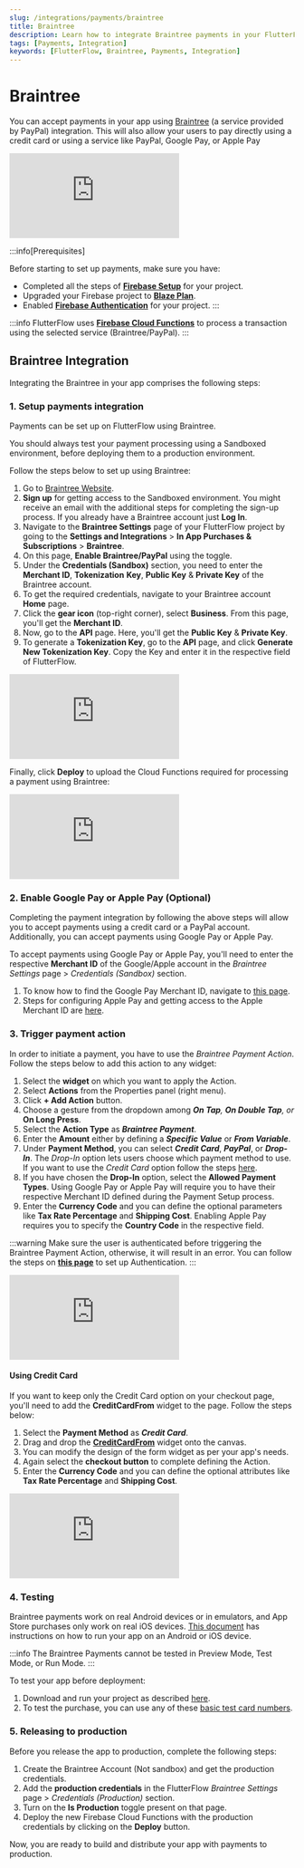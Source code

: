 ```yaml
---
slug: /integrations/payments/braintree
title: Braintree
description: Learn how to integrate Braintree payments in your FlutterFlow app.
tags: [Payments, Integration]
keywords: [FlutterFlow, Braintree, Payments, Integration]
---
```


# Braintree

You can accept payments in your app using [Braintree](https://developer.paypal.com/braintree/docs/start/overview) (a service provided by PayPal) integration. This will also allow your users to pay directly using a credit card or using a service like PayPal, Google Pay, or Apple Pay

<div style={{
    position: 'relative',
    paddingBottom: 'calc(56.67989417989418% + 41px)', // Keeps the aspect ratio and additional padding
    height: 0,
    width: '100%'}}>
    <iframe 
        src="https://demo.arcade.software/cqy5e5piyZEodvs9Lrn5?embed&show_copy_link=true"
        title=""
        style={{
            position: 'absolute',
            top: 0,
            left: 0,
            width: '100%',
            height: '100%',
            colorScheme: 'light'
        }}
        frameborder="0"
        loading="lazy"
        webkitAllowFullScreen
        mozAllowFullScreen
        allowFullScreen
        allow="clipboard-write">
    </iframe>
</div>
<p></p>

:::info[Prerequisites]

Before starting to set up payments, make sure you have:

- Completed all the steps of [**Firebase Setup**](../firebase/connect-to-firebase-setup.md) for your project.
- Upgraded your Firebase project to [**Blaze Plan**](https://firebase.google.com/pricing).
- Enabled [**Firebase Authentication**](../authentication/firebase-auth/auth-initial-setup.md) for your project.
:::

:::info
FlutterFlow uses [**Firebase Cloud Functions**](https://firebase.google.com/docs/functions) to process a transaction using the selected service (Braintree/PayPal).
:::

## Braintree Integration

Integrating the Braintree in your app comprises the following steps:

### 1. Setup payments integration

Payments can be set up on FlutterFlow using Braintree.

You should always test your payment processing using a Sandboxed environment, before deploying them to a production environment.

Follow the steps below to set up using Braintree:

1. Go to [Braintree Website](https://www.braintreepayments.com/).
2. **Sign up** for getting access to the Sandboxed environment. You might receive an email with the additional steps for completing the sign-up process. If you already have a Braintree account just **Log In**.
3. Navigate to the **Braintree Settings** page of your FlutterFlow project by going to the **Settings and Integrations** > **In App Purchases & Subscriptions** > **Braintree**.
4. On this page, **Enable Braintree/PayPal** using the toggle.
5. Under the **Credentials (Sandbox)** section, you need to enter the **Merchant ID**, **Tokenization** **Key**, **Public Key** & **Private Key** of the Braintree account.
6. To get the required credentials, navigate to your Braintree account **Home** page.
7. Click the **gear icon** (top-right corner), select **Business**. From this page, you'll get the **Merchant ID**.
8. Now, go to the **API** page. Here, you'll get the **Public Key** & **Private Key**.
9. To generate a **Tokenization Key**, go to the **API** page, and click **Generate New Tokenization Key**. Copy the Key and enter it in the respective field of FlutterFlow.

<div style={{
    position: 'relative',
    paddingBottom: 'calc(56.67989417989418% + 41px)', // Keeps the aspect ratio and additional padding
    height: 0,
    width: '100%'}}>
    <iframe 
        src="https://demo.arcade.software/G0nRJVKRvk8spKsyLeiq?embed&show_copy_link=true"
        title=""
        style={{
            position: 'absolute',
            top: 0,
            left: 0,
            width: '100%',
            height: '100%',
            colorScheme: 'light'
        }}
        frameborder="0"
        loading="lazy"
        webkitAllowFullScreen
        mozAllowFullScreen
        allowFullScreen
        allow="clipboard-write">
    </iframe>
</div>
<p></p>

Finally, click **Deploy** to upload the Cloud Functions required for processing a payment using Braintree:

<div style={{
    position: 'relative',
    paddingBottom: 'calc(56.67989417989418% + 41px)', // Keeps the aspect ratio and additional padding
    height: 0,
    width: '100%'}}>
    <iframe 
        src="https://demo.arcade.software/bEnzFFkVe3SR8FDLPkQi?embed&show_copy_link=true"
        title=""
        style={{
            position: 'absolute',
            top: 0,
            left: 0,
            width: '100%',
            height: '100%',
            colorScheme: 'light'
        }}
        frameborder="0"
        loading="lazy"
        webkitAllowFullScreen
        mozAllowFullScreen
        allowFullScreen
        allow="clipboard-write">
    </iframe>
</div>
<p></p>

### 2. Enable Google Pay or Apple Pay (Optional)

Completing the payment integration by following the above steps will allow you to accept payments using a credit card or a PayPal account. Additionally, you can accept payments using Google Pay or Apple Pay.

To accept payments using Google Pay or Apple Pay, you'll need to enter the respective **Merchant ID** of the Google/Apple account in the  *Braintree Settings* page > *Credentials (Sandbox)* section.

1. To know how to find the Google Pay Merchant ID, navigate to [this page](https://support.google.com/paymentscenter/answer/7163092).
2. Steps for configuring Apple Pay and getting access to the Apple Merchant ID are [here](https://help.apple.com/developer-account/#/devb2e62b839).

### 3. Trigger payment action

In order to initiate a payment, you have to use the *Braintree Payment Action*. Follow the steps below to add this action to any widget:

1. Select the **widget** on which you want to apply the Action.
2. Select **Actions** from the Properties panel (right menu).
3. Click **+ Add Action** button.
4. Choose a gesture from the dropdown among ***On Tap**, **On Double Tap**, or* **On Long Press**.
5. Select the **Action Type** as ***Braintree Payment***.
6. Enter the **Amount** either by defining a ***Specific Value*** or ***From Variable***.
7. Under **Payment Method**, you can select ***Credit Card***, ***PayPal***, or ***Drop-In***. The *Drop-In* option lets users choose which payment method to use. If you want to use the *Credit Card* option follow the steps [here](#using-credit-card).
8. If you have chosen the **Drop-In** option, select the **Allowed Payment Types**. Using Google Pay or Apple Pay will require you to have their respective Merchant ID defined during the Payment Setup process.
9. Enter the **Currency Code** and you can define the optional parameters like **Tax Rate Percentage** and **Shipping Cost**. Enabling Apple Pay requires you to specify the **Country Code** in the respective field.

:::warning
Make sure the user is authenticated before triggering the Braintree Payment Action, otherwise, it will result in an error. You can follow the steps on [**this page**](../authentication/firebase-auth/auth-initial-setup.md) to set up Authentication.
:::

<div style={{
    position: 'relative',
    paddingBottom: 'calc(56.67989417989418% + 41px)', // Keeps the aspect ratio and additional padding
    height: 0,
    width: '100%'}}>
    <iframe 
        src="https://demo.arcade.software/BiF5CcHTJBcU2brcLVVT?embed&show_copy_link=true"
        title=""
        style={{
            position: 'absolute',
            top: 0,
            left: 0,
            width: '100%',
            height: '100%',
            colorScheme: 'light'
        }}
        frameborder="0"
        loading="lazy"
        webkitAllowFullScreen
        mozAllowFullScreen
        allowFullScreen
        allow="clipboard-write">
    </iframe>
</div>
<p></p>

#### Using Credit Card

If you want to keep only the Credit Card option on your checkout page, you'll need to add the **CreditCardFrom** widget to the page. Follow the steps below:

1. Select the **Payment Method** as ***Credit Card***.
2. Drag and drop the [**CreditCardFrom**](../../resources/ui/widgets/built-in-widgets/creditcardform.md) widget onto the canvas.
3. You can modify the design of the form widget as per your app's needs.
4. Again select the **checkout button** to complete defining the Action.
5. Enter the **Currency Code** and you can define the optional attributes like **Tax Rate Percentage** and **Shipping Cost**.

<div style={{
    position: 'relative',
    paddingBottom: 'calc(56.67989417989418% + 41px)', // Keeps the aspect ratio and additional padding
    height: 0,
    width: '100%'}}>
    <iframe 
        src="https://demo.arcade.software/SMD1vtLJFXxG5AuJrgQS?embed&show_copy_link=true"
        title=""
        style={{
            position: 'absolute',
            top: 0,
            left: 0,
            width: '100%',
            height: '100%',
            colorScheme: 'light'
        }}
        frameborder="0"
        loading="lazy"
        webkitAllowFullScreen
        mozAllowFullScreen
        allowFullScreen
        allow="clipboard-write">
    </iframe>
</div>
<p></p>

### 4. Testing

Braintree payments work on real Android devices or in emulators, and App Store purchases only work on real iOS devices. [This document](../../testing-deployment-publishing/running-your-app/local-run.md) has instructions on how to run your app on an Android or iOS device.

:::info
The Braintree Payments cannot be tested in Preview Mode, Test Mode, or Run Mode.
:::

To test your app before deployment:

1. Download and run your project as described [here](../../testing-deployment-publishing/running-your-app/local-run.md).
2. To test the purchase, you can use any of these [basic test card numbers](https://stripe.com/docs/testing#cards).


### 5. Releasing to production

Before you release the app to production, complete the following steps:

1. Create the Braintree Account (Not sandbox) and get the production credentials.
2. Add the **production credentials** in the FlutterFlow *Braintree Settings* page > *Credentials (Production)* section.
3. Turn on the **Is Production** toggle present on that page.
4. Deploy the new Firebase Cloud Functions with the production credentials by clicking on the **Deploy** button.

Now, you are ready to build and distribute your app with payments to production.
